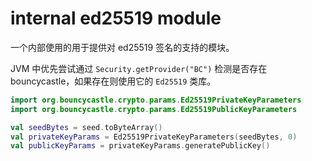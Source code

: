 # internal ed25519 module

一个内部使用的用于提供对 ed25519 签名的支持的模块。

JVM 中优先尝试通过 `Security.getProvider("BC")` 检测是否存在 bouncycastle，如果存在则使用它的 `Ed25519` 类库。

```Kotlin
import org.bouncycastle.crypto.params.Ed25519PrivateKeyParameters
import org.bouncycastle.crypto.params.Ed25519PublicKeyParameters

val seedBytes = seed.toByteArray()
val privateKeyParams = Ed25519PrivateKeyParameters(seedBytes, 0)
val publicKeyParams = privateKeyParams.generatePublicKey()
```

